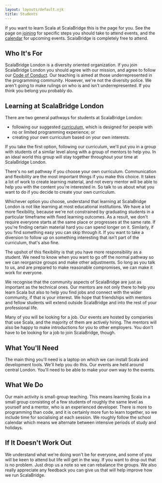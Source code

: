 ```yaml
---
layout: layouts/default.njk
title: Students
---
```


If you want to learn Scala at ScalaBridge this is the page for you. See the page on [joining](/joining) for specific steps you should take to attend events, and the [calendar](/calendar) for upcoming events. ScalaBridge is completely free to attend.


## Who It's For

ScalaBridge London is a diversity oriented organization. If you join ScalaBridge London you should agree with our mission, and agree to follow our [Code of Conduct][coc]. Our teaching is aimed at those underrepresented in the programming community. However, we're not the diversity police. We aren't going to make rulings on who is and isn't underrepresented. If you think you belong you probably do.


## Learning at ScalaBridge London

There are two general pathways for students at ScalaBridge London:

- following our suggested [curriculum](/curriculum), which is designed for people with no or limited programming experience; or
- creating your own curriculum based on your own interests.

If you take the first option, following our curriculum, we'll put you in a group with students of a similar level along with a group of mentors to help you. In an ideal world this group will stay together throughout your time at ScalaBridge London.

There's no set pathway if you choose your own curriculum. Communication and flexibility are the most important things if you make this choice. It takes a lot of work to create learning material, and not every mentor will be able to help you with the content you're interested in. So talk to us about what you want to do if you decide to create your own curriculum.

Whichever option you choose, understand that learning at ScalaBridge London is not like learning at most educational institutions. We have a lot more flexibility, because we're not constrained by graduating students in a particular timeframe with fixed learning outcomes. As a result, we don't require everyone starts at the same place or progresses at the same rate. If you're finding certain material hard you can spend longer on it. Similarly, if you find something easy you can skip through it. If you want to take a diversion to follow up on something interesting that isn't part of the curriculum, that's also fine.

The upshot of this flexibility is that you have more responsibility as a student. We need to know when you want to go off the normal pathway so we can reorganize groups and make other adjustments. So long as you talk to us, and are prepared to make reasonable compromises, we can make it work for everyone.

We recognise that the community aspects of ScalaBridge are just as important as the technical ones. Our mentors are not only there to help you learn Scala but also to help you find jobs and connect with the wider community, if that is your interest. We hope that friendships with mentors and fellow students will extend outside ScalaBridge and into the rest of your professional life.

Many of you will be looking for a job. Our events are hosted by companies that use Scala, and the majority of them are actively hiring. The mentors will also be happy to make introductions for you to other employers. You don't have to be looking for a job to join ScalaBridge, though.


## What You'll Need

The main thing you'll need is a laptop on which we can install Scala and development tools. We'll help you do this. Our events are held around central London. You'll need to be able to make your own way to the events.


## What We Do

Our main activity is small-group teaching. This means learning Scala in a small group consisting of a few students of roughly the same level as yourself and a mentor, who is an experienced developer. There is more to programming than code, and it is certainly more fun to learn together, so we include time for socialising at each session. We roughly follow the school calendar which means we alternate between intensive periods of study and holidays.


## If It Doesn't Work Out

We understand what we're doing won't be for everyone, and some of you will be keen to attend but life will get in the way. If you want to drop out that is no problem. Just drop us a note so we can rebalance the groups. We also really appreciate any feedback you can give us that will help improve how we run ScalaBridge.

[coc]: https://scalabridge.org/code-of-conduct
